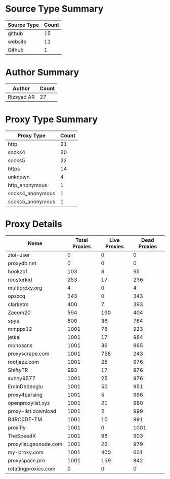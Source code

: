 # Source Type Summary

| Source Type | Count |
|-------------|-------|
| github | 15 |
| website | 11 |
| Github | 1 |


# Author Summary

| Author | Count |
|--------|-------|
| Rizsyad AR | 27 |


# Proxy Type Summary

| Proxy Type | Count |
|------------|-------|
| http | 21 |
| socks4 | 20 |
| socks5 | 22 |
| https | 14 |
| unknown | 4 |
| http_anonymous | 1 |
| socks4_anonymous | 1 |
| socks5_anonymous | 1 |


# Proxy Details

| Name | Total Proxies | Live Proxies | Dead Proxies |
|------|---------------|--------------|---------------|
| zloi-user | 0 | 0 | 0 |
| proxydb.net | 0 | 0 | 0 |
| hookzof | 103 | 8 | 95 |
| roosterkid | 253 | 17 | 236 |
| multiproxy.org | 4 | 0 | 4 |
| opsxcq | 343 | 0 | 343 |
| clarketm | 400 | 7 | 393 |
| Zaeem20 | 594 | 190 | 404 |
| spys | 800 | 36 | 764 |
| mmppx12 | 1001 | 78 | 923 |
| jetkai | 1001 | 17 | 984 |
| monosans | 1001 | 36 | 965 |
| proxyscrape.com | 1001 | 758 | 243 |
| rootjazz.com | 1001 | 25 | 976 |
| ShiftyTR | 993 | 17 | 976 |
| sunny9577 | 1001 | 25 | 976 |
| ErcinDedeoglu | 1001 | 50 | 951 |
| proxy4parsing | 1001 | 5 | 996 |
| openproxylist.xyz | 1001 | 21 | 980 |
| proxy-list.download | 1001 | 2 | 999 |
| B4RC0DE-TM | 1001 | 10 | 991 |
| proxifly | 1001 | 0 | 1001 |
| TheSpeedX | 1001 | 98 | 903 |
| proxylist.geonode.com | 1001 | 22 | 979 |
| my-proxy.com | 1001 | 400 | 601 |
| proxyspace.pro | 1001 | 159 | 842 |
| rotatingproxies.com | 0 | 0 | 0 |
